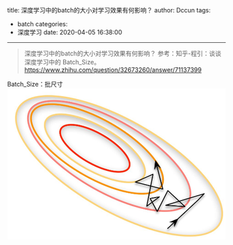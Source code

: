 title: 深度学习中的batch的大小对学习效果有何影响？
author: Dccun
tags:
  - batch
categories:
  - 深度学习
date: 2020-04-05 16:38:00
---
>深度学习中的batch的大小对学习效果有何影响？
参考：知乎-程引：谈谈深度学习中的 Batch_Size。
https://www.zhihu.com/question/32673260/answer/71137399

<!--more-->

Batch_Size：批尺寸
![upload successful](/images/pasted-116.png)